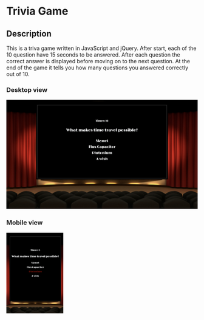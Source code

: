 # Trivia Game

## Description

This is a triva game written in JavaScript and jQuery. After start, each of the 10 question have 15 seconds to be answered. After each question the correct answer is displayed before moving on to the next question. At the end of the game it tells you how many questions you answered correctly out of 10.

### Desktop view

<img src="assets/images/trivia.png">

### Mobile view

<img src="assets/images/triviamobile.png" width="150" height="auto">